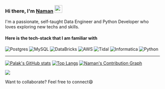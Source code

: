 ### Hi there, I'm [Naman](https://www.linkedin.com/in/GuptaNaman1998/) <img src="https://media.giphy.com/media/hvRJCLFzcasrR4ia7z/giphy.gif" width="25px">
I'm a passionate, self-taught Data Engineer and Python Developer who loves exploring new techs and skills.
#### Here is the tech-stack that I am familiar with
![Postgres](https://img.shields.io/badge/postgres-%23777BB4.svg?style=for-the-badge&logo=postgres&logoColor=white) 
![MySQL](https://img.shields.io/badge/mysql-%2309f.svg?style=for-the-badge&logo=mysql&logoColor=white) 
![DataBricks](https://img.shields.io/badge/databricks-%2400f.svg?style=for-the-badge&logo=databricks&logoColor=white) 
![AWS](https://img.shields.io/badge/aws-%c300f.svg?style=for-the-badge&logo=aws&logoColor=white) 
![Tidal](https://img.shields.io/badge/tidal-%2300b.svg?style=for-the-badge&logo=tidal&logoColor=white) 
![Informatica](https://img.shields.io/badge/informatica-%2304f.svg?style=for-the-badge&logo=informatica&logoColor=white) 
<img alt="Python" src="https://img.shields.io/badge/python-%2314354C.svg?style=for-the-badge&logo=python&logoColor=white"/>
<hr>

[![Palak's GitHub stats](https://github-readme-stats.vercel.app/api?username=GuptaNaman1998&count_private=true&show_icons=true&theme=radical)](https://www.linkedin.com/in/naman-gupta-275b41170/)
[![Top Langs](https://github-readme-stats.vercel.app/api/top-langs/?username=GuptaNaman1998&layout=compact&theme=radical)](https://www.linkedin.com/in/naman-gupta-275b41170/)
[![Naman's Contribution Graph](https://activity-graph.herokuapp.com/graph?username=GuptaNaman1998&theme=redical)](https://github.com/GuptaNaman1998/github-readme-activity-graph)

![](https://komarev.com/ghpvc/?username=GuptaNaman1998&style=plastic&color=brightgreen)


Want to collaborate? Feel free to connect😄